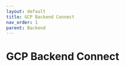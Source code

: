 ```yaml
---
layout: default
title: GCP Backend Connect
nav_order: 1
parent: Backend
---
```


# GCP Backend Connect
